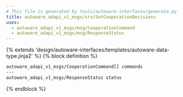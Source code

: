 ```yaml
---
# This file is generated by tools/autoware-interfaces/generate.py
title: autoware_adapi_v1_msgs/srv/SetCooperationDecisions
uses:
  - autoware_adapi_v1_msgs/msg/CooperationCommand
  - autoware_adapi_v1_msgs/msg/ResponseStatus
---
```


{% extends 'design/autoware-interfaces/templates/autoware-data-type.jinja2' %}
{% block definition %}

```txt
autoware_adapi_v1_msgs/CooperationCommand[] commands
---
autoware_adapi_v1_msgs/ResponseStatus status
```

{% endblock %}
